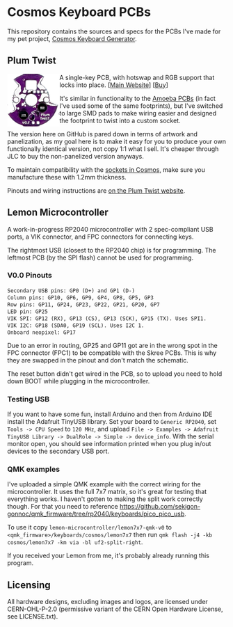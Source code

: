 # Cosmos Keyboard PCBs

This repository contains the sources and specs for the PCBs I've made for my pet project, [Cosmos Keyboard Generator](https://ryanis.cool/cosmos).

## Plum Twist

<img src="plum-twist/plum-twist.png" align="left" width="120" height="121" />

A single-key PCB, with hotswap and RGB support that locks into place. [[Main Website](https://ryanis.cool/cosmos/plum-twist/)] [[Buy](https://cosmos-store.ryanis.cool/products/plum-twist)]

It's similar in functionality to the [Amoeba PCBs](https://github.com/JKing-B16/keyboard-pcbs) (in fact I've used some of the same footprints), but I've switched to large SMD pads to make wiring easier and designed the footprint to twist into a custom socket.

The version here on GitHub is pared down in terms of artwork and panelization, as my goal here is to make it easy for you to produce your own functionally identical version, not copy 1:1 what I sell. It's cheaper through JLC to buy the non-panelized version anyways.

To maintain compatibility with the [sockets in Cosmos](https://github.com/rianadon/Cosmos-Keyboards/blob/main/src/assets/key-mx-pcb-plum.step), make sure you manufacture these with 1.2mm thickness.

Pinouts and wiring instructions are [on the Plum Twist website](https://ryanis.cool/cosmos/plum-twist/wiring).

## Lemon Microcontroller

A work-in-progress RP2040 microcontroller with 2 spec-compliant USB ports, a VIK connector, and FPC connectors for connecting keys.

The rightmost USB (closest to the RP2040 chip) is for programming. The leftmost PCB (by the SPI flash) cannot be used for programming.

### V0.0 Pinouts
```
Secondary USB pins: GP0 (D+) and GP1 (D-)
Column pins: GP10, GP6, GP9, GP4, GP8, GP5, GP3
Row pins: GP11, GP24, GP23, GP22, GP21, GP20, GP7
LED pin: GP25
VIK SPI: GP12 (RX), GP13 (CS), GP13 (SCK), GP15 (TX). Uses SPI1.
VIK I2C: GP18 (SDA0, GP19 (SCL). Uses I2C 1.
Onboard neopixel: GP17
```

Due to an error in routing, GP25 and GP11 got are in the wrong spot in the FPC connector (FPC1) to be compatible with the Skree PCBs. This is why they are swapped in the pinout and don't match the schematic.

The reset button didn't get wired in the PCB, so to upload you need to hold down BOOT while plugging in the microcontroller.

### Testing USB

If you want to have some fun, install Arduino and then from Arduino IDE install the Adafruit TinyUSB library. Set your board to `Generic RP2040`, set `Tools -> CPU Speed` to `120 MHz`, and upload `File -> Examples -> Adafruit TinyUSB Library -> DualRole -> Simple -> device_info`. With the serial monitor open, you should see information printed when you plug in/out devices to the secondary USB port.

### QMK examples

I've uploaded a simple QMK example with the correct wiring for the microcontroller. It uses the full 7x7 matrix, so it's great for testing that everything works. I haven't gotten to making the split work correctly though. For that you need to reference https://github.com/sekigon-gonnoc/qmk_firmware/tree/rp2040/keyboards/pico_pico_usb.

To use it copy `lemon-microcontroller/lemon7x7-qmk-v0` to `<qmk_firmware>/keyboards/cosmos/lemon7x7` then run `qmk flash -j4 -kb cosmos/lemon7x7 -km via -bl uf2-split-right`.

If you received your Lemon from me, it's probably already running this program.

## Licensing

All hardware designs, excluding images and logos, are licensed under CERN-OHL-P-2.0 (permissive variant of the CERN Open Hardware License, see LICENSE.txt).
